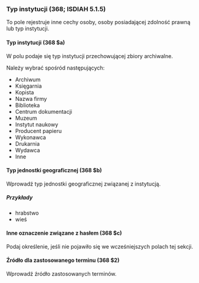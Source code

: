 ### Typ instytucji (368; ISDIAH 5.1.5)  
To pole rejestruje inne cechy osoby, osoby posiadającej zdolność prawną lub typ instytucji.  

#### Typ instytucji (368 $a)
W polu podaje się typ instytucji przechowującej zbiory archiwalne.

Należy wybrać spośród następujących:
- Archiwum
- Księgarnia
- Kopista
- Nazwa firmy
- Biblioteka
- Centrum dokumentacji  
- Muzeum
- Instytut naukowy  
- Producent papieru
- Wykonawca
- Drukarnia  
- Wydawca
- Inne

#### Typ jednostki geograficznej (368 $b)  
Wprowadź typ jednostki geograficznej związanej z instytucją.  

##### Przykłady  
- hrabstwo  
- wieś  

#### Inne oznaczenie związane z hasłem (368 $c)  
Podaj określenie, jeśli nie pojawiło się we wcześniejszych polach tej sekcji.  

#### Źródło dla zastosowanego terminu (368 $2)  
Wprowadź źródło zastosowanych terminów.
